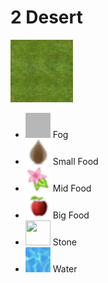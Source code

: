 # 2 Desert

<img src="background.png" width="100" height="100">

- <img src="fog@2x.png" width="40" height="40"> Fog
- <img src="foodsmall@2x.png" width="40" height="40"> Small Food
- <img src="foodmid@2x.png" width="40" height="40"> Mid Food
- <img src="foodbig@2x.png" width="40" height="40"> Big Food
- <img src="stone@2x.png" width="40" height="40"> Stone
- <img src="water@2x.png" width="40" height="40"> Water
